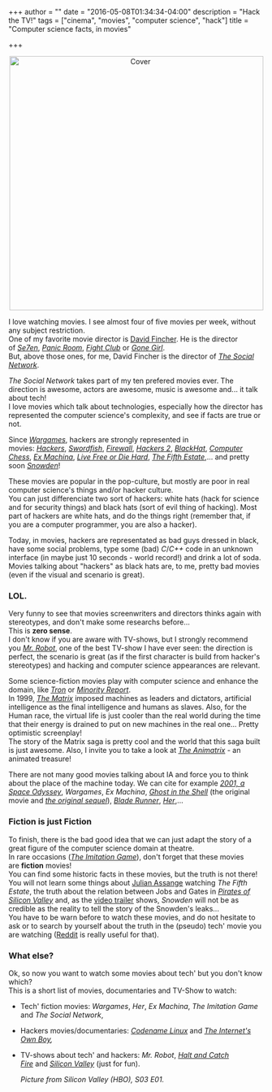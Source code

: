 +++
author = ""
date = "2016-05-08T01:34:34-04:00"
description = "Hack the TV!"
tags = ["cinema", "movies", "computer science", "hack"]
title = "Computer science facts, in movies"

+++

<center>
<img src="/bpg/computer_science_facts_in_movies.bpg" alt="Cover" width="500" height="500">
</center>

I love watching movies.
I see almost four of five movies per week, without any subject restriction.  
One of my favorite movie director is [David Fincher](https://en.wikipedia.org/wiki/David_Fincher).
He is the director of [_Se7en_](http://www.imdb.com/title/tt0114369/), [_Panic Room_](http://www.imdb.com/title/tt0258000/?ref_=nv_sr_1), [_Fight Club_](http://www.imdb.com/title/tt0137523/?ref_=fn_al_tt_1) or [_Gone Girl_](http://www.imdb.com/title/tt2267998/?ref_=fn_al_tt_1).  
But, above those ones, for me, David Fincher is the director of [_The Social Network_](http://www.imdb.com/title/tt1285016/?ref_=nv_sr_1).

*The Social Network* takes part of my ten prefered movies ever.
The direction is awesome, actors are awesome, music is awesome and... it talk about tech!  
I love movies which talk about technologies, especially how the director has represented the computer science's complexity, and see if facts are true or not.

Since [_Wargames_](http://www.imdb.com/title/tt0086567/?ref_=nv_sr_1), hackers are strongly represented in movies: [_Hackers_](http://www.imdb.com/title/tt0113243/?ref_=nv_sr_1), [_Swordfish_](http://www.imdb.com/title/tt0244244/?ref_=nv_sr_1), [_Firewall_](http://www.imdb.com/title/tt0408345/?ref_=nv_sr_1), [_Hackers 2_](http://www.imdb.com/title/tt0159784/?ref_=fn_al_tt_1), [_BlackHat_](http://www.imdb.com/title/tt2717822/?ref_=nv_sr_1), [_Computer Chess_](http://www.imdb.com/title/tt2007360/?ref_=fn_al_tt_1), [_Ex Machina_](http://www.imdb.com/title/tt0470752/?ref_=nv_sr_1), [_Live Free or Die Hard_](http://www.imdb.com/title/tt0337978/?ref_=nv_sr_2), [_The Fifth Estate_](http://www.imdb.com/title/tt1837703/?ref_=nv_sr_1),... and pretty soon [_Snowden_](http://www.imdb.com/title/tt3774114/?ref_=nv_sr_1)!

These movies are popular in the pop-culture, but mostly are poor in real computer science's things and/or hacker culture.  
You can just differenciate two sort of hackers: white hats (hack for science and for security things) and black hats (sort of evil thing of hacking).
Most part of hackers are white hats, and do the things right (remember that, if you are a computer programmer, you are also a hacker).  

Today, in movies, hackers are representated as bad guys dressed in black, have some social problems, type some (bad) _C_/_C++_ code in an unknown interface (in maybe just 10 seconds - world record!) and drink a lot of soda.
Movies talking about "hackers" as black hats are, to me, pretty bad movies (even if the visual and scenario is great).

### **LOL**.

Very funny to see that movies screenwriters and directors thinks again with stereotypes, and don't make some researchs before...  
This is **zero sense**.  
I don't know if you are aware with TV-shows, but I strongly recommend you [_Mr. Robot_](http://www.imdb.com/title/tt4158110/?ref_=nv_sr_1), one of the best TV-show I have ever seen: the direction is perfect, the scenario is great (as if the first character is build from hacker's stereotypes) and hacking and computer science appearances are relevant.

Some science-fiction movies play with computer science and enhance the domain, like [_Tron_](http://www.imdb.com/title/tt0084827/) or [_Minority Report_](http://www.imdb.com/title/tt0181689/?ref_=nv_sr_1).  
In 1999, [_The Matrix_](http://www.imdb.com/title/tt0133093/?ref_=nv_sr_1) imposed machines as leaders and dictators, artificial intelligence as the final intelligence and humans as slaves. Also, for the Human race, the virtual life is just cooler than the real world during the time that their energy is drained to put on new machines in the real one... Pretty optimistic screenplay!  
The story of the Matrix saga is pretty cool and the world that this saga built is just awesome.
Also, I invite you to take a look at [_The Animatrix_](http://www.imdb.com/title/tt0328832/?ref_=nv_sr_1) - an animated treasure!

There are not many good movies talking about IA and force you to think about the place of the machine today. We can cite for example [_2001, a Space Odyssey_](http://www.imdb.com/title/tt0062622/?ref_=nv_sr_1), _Wargames_, _Ex Machina_, [_Ghost in the Shell_](http://www.imdb.com/title/tt0113568/?ref_=fn_al_tt_2) (the original movie and [_the original sequel_](http://www.imdb.com/title/tt0347246/?ref_=fn_al_tt_5)), [_Blade Runner_](http://www.imdb.com/title/tt0083658/?ref_=nv_sr_1), [_Her_](http://www.imdb.com/title/tt1798709/?ref_=fn_al_tt_1),...

### Fiction is just Fiction

To finish, there is the bad good idea that we can just adapt the story of a great figure of the computer science domain at theatre.  
In rare occasions ([_The Imitation Game_](http://www.imdb.com/title/tt2084970/?ref_=fn_al_tt_1)), don't forget that these movies are **fiction** movies!  
You can find some historic facts in these movies, but the truth is not there!
You will not learn some things about [Julian Assange](https://en.wikipedia.org/wiki/Julian_Assange) watching _The Fifth Estate_, the truth about the relation between Jobs and Gates in [_Pirates of Silicon Valley_](http://www.imdb.com/title/tt0168122/?ref_=fn_al_tt_1) and, as the [video trailer](https://www.youtube.com/watch?v=9KyltHXrxVk) shows, *Snowden* will not be as credible as the reality to tell the story of the Snowden's leaks...  
You have to be warn before to watch these movies, and do not hesitate to ask or to search by yourself about the truth in the (pseudo) tech' movie you are watching ([Reddit](https://reddit.com) is really useful for that).

### What else?

Ok, so now you want to watch some movies about tech' but you don't know which?  
This is a short list of movies, documentaries and TV-Show to watch:

*   Tech' fiction movies: _Wargames_, _Her_, _Ex Machina_, *The Imitation Game* and _The Social Network_,
*   Hackers movies/documentaries: [_Codename Linux_](https://www.youtube.com/watch?v=XMm0HsmOTFI) and _[The Internet's Own Boy](https://www.youtube.com/watch?v=9vz06QO3UkQ),_
*   TV-shows about tech' and hackers: _Mr. Robot_, [_Halt and Catch Fire_](http://www.imdb.com/title/tt2543312/?ref_=nv_sr_1) and [_Silicon Valley_](http://www.imdb.com/title/tt2575988/?ref_=nv_sr_1) (just for fun).

	_Picture from Silicon Valley (HBO), S03 E01._
